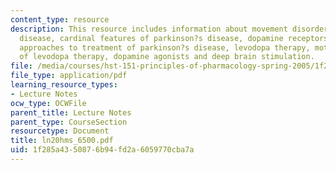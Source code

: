 ```yaml
---
content_type: resource
description: This resource includes information about movement disorders, parkinson?s
  disease, cardinal features of parkinson?s disease, dopamine receptors, pharmacological
  approaches to treatment of parkinson?s disease, levodopa therapy, motor complications
  of levodopa therapy, dopamine agonists and deep brain stimulation.
file: /media/courses/hst-151-principles-of-pharmacology-spring-2005/1f285a4350876b94fd2a6059770cba7a_ln20hms_6500.pdf
file_type: application/pdf
learning_resource_types:
- Lecture Notes
ocw_type: OCWFile
parent_title: Lecture Notes
parent_type: CourseSection
resourcetype: Document
title: ln20hms_6500.pdf
uid: 1f285a43-5087-6b94-fd2a-6059770cba7a
---
```

